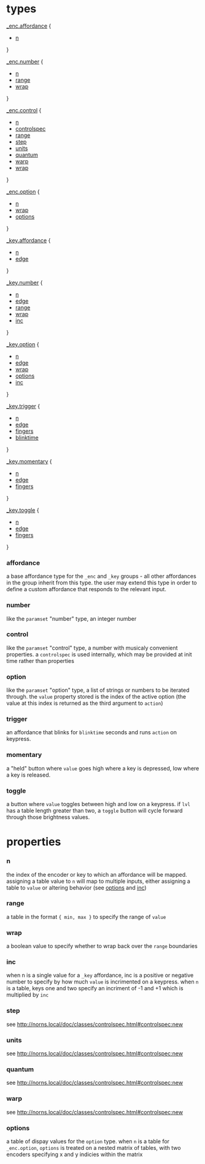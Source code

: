 # types

[_enc.affordance](#affordance) {
  - [n](#n)
  
}

[_enc.number](#number) {
  - [n](#n)
  - [range](#range)
  - [wrap](#wrap)
  
}

[_enc.control](#control) {
  - [n](#n)
  - [controlspec](#controlspec)
  - [range](#range)
  - [step](#step)
  - [units](#units)
  - [quantum](#quantum)
  - [warp](#warp)
  - [wrap](#wrap)
  
}

[_enc.option](#option) {
  - [n](#n)
  - [wrap](#wrap)
  - [options](#options)
  
}

[_key.affordance](#affordance) {
  - [n](#n)
  - [edge](../doc/grid.md#edge)
  
}

[_key.number](#number) {
  - [n](#n)
  - [edge](../doc/grid.md#edge)
  - [range](#range)
  - [wrap](#wrap)
  - [inc](#inc)
  
}

[_key.option](#option) {
  - [n](#n)
  - [edge](../doc/grid.md#edge)
  - [wrap](#wrap)
  - [options](#options)
  - [inc](#inc)
  
}

[_key.trigger](#trigger) {
  - [n](#n)
  - [edge](../doc/grid.md#edge)
  - [fingers](../doc/grid.md#fingers)
  - [blinktime](../doc/grid.md#blinktime)
  
}

[_key.momentary](#momentary) {
  - [n](#n)
  - [edge](../doc/grid.md#edge)
  - [fingers](../doc/grid.md#fingers)
  
}

[_key.toggle](#toggle) {
  - [n](#n)
  - [edge](../doc/grid.md#edge)
  - [fingers](../doc/grid.md#fingers)
  
}

### affordance

a base affordance type for the `_enc` and `_key` groups - all other affordances in the group inherit from this type. the user may extend this type in order to define a custom affordance that responds to the relevant input.

### number

like the `paramset` "number" type, an integer number

### control

like the `paramset` "control" type, a number with musicaly convenient properties. a `controlspec` is used internally, which may be provided at init time rather than properties

### option

like the `paramset` "option" type, a list of strings or numbers to be iterated through. the `value` property stored is the index of the active option (the value at this index is returned as the third argument to `action`)

### trigger

an affordance that blinks for `blinktime` seconds and runs `action` on keypress.

### momentary

a "held" button where `value` goes high where a key is depressed, low where a key is released.

### toggle

a button where `value` toggles between high and low on a keypress. if `lvl` has a table length greater than two, a `toggle` button will cycle forward through those brightness values.

# properties

### n

the index of the encoder or key to which an affordance will be mapped. assigning a table value to `n` will map to multiple inputs, either assigning a table to `value` or altering behavior (see [options](#options) and [inc](#inc))

### range

a table in the format `{ min, max }` to specify the range of `value`

### wrap

a boolean value to specify whether to wrap back over the `range` boundaries

### inc

when n is a single value for a `_key` affordance, inc is a positive or negative number to specify by how much `value` is incrimented on a keypress. when `n` is a table, keys one and two specify an incriment of -1 and +1 which is multiplied by `inc`

### step

see http://norns.local/doc/classes/controlspec.html#controlspec:new

### units

see http://norns.local/doc/classes/controlspec.html#controlspec:new

### quantum

see http://norns.local/doc/classes/controlspec.html#controlspec:new

### warp

see http://norns.local/doc/classes/controlspec.html#controlspec:new

### options

a table of dispay values for the `option` type. when `n` is a table for `_enc.option`, `options` is treated on a nested matrix of tables, with two encoders specifying x and y indicies within the matrix
